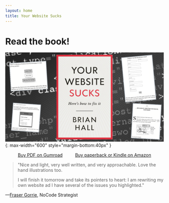 ```yaml
---
layout: home
title: Your Website Sucks
---
```


# Read the book!
![Your Website Sucks book image](/images/yws-cover.png){: max-width="600" style="margin-bottom:40px" }

<center><a href="https://gum.co/your-website-sucks" class="paper-btn" target="_blank" rel="noopener noreferrer">Buy PDF on Gumroad</a><a href="https://www.amazon.com/dp/B0BVSXB5W7" class="paper-btn" target="_blank" rel="noopener noreferrer">Buy paperback or Kindle on Amazon</a></center>

> "Nice and light, very well written, and very approachable. Love the hand illustrations too.
>  
>  
> I will finish it tomorrow and take its pointers to heart: I am rewriting my own website ad I have several of the issues you highlighted."

—[Fraser Gorrie](https://frasergorrie.com/), NoCode Strategist

<style type="text/css">
.paper-btn {
  margin-right: 20px;
  margin-left: 20px;
}
</style>


